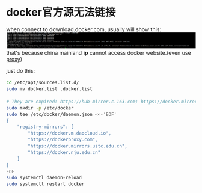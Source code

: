 # docker官方源无法链接
when connect to download.docker.com, usually will show this:  
![bug](image.png)  
that's because china mainland **ip** cannot access docker website.(even use [proxy](./server%20users/bug_fix/proxy_related.md))  

just do this:
```bash
cd /etc/apt/sources.list.d/  
sudo mv docker.list .docker.list

# They are expired: https://hub-mirror.c.163.com; https://docker.mirrors.ustc.edu.cn; https://reg-mirror.qiniu.com; https://registry.docker-cn.com 
sudo mkdir -p /etc/docker
sudo tee /etc/docker/daemon.json <<-'EOF'
{
    "registry-mirrors": [
        "https://docker.m.daocloud.io",
        "https://dockerproxy.com",
        "https://docker.mirrors.ustc.edu.cn",
        "https://docker.nju.edu.cn"
    ]
}
EOF
sudo systemctl daemon-reload
sudo systemctl restart docker
```

